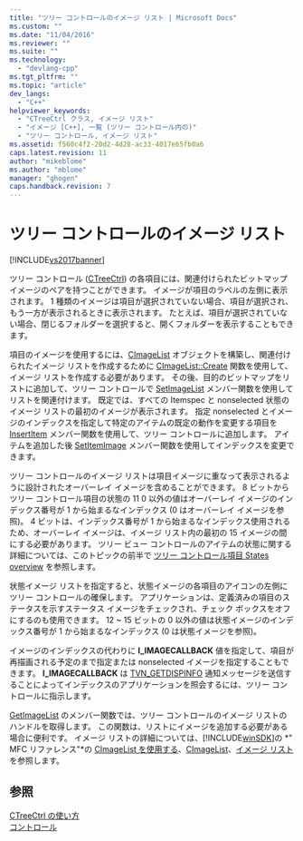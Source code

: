 ```yaml
---
title: "ツリー コントロールのイメージ リスト | Microsoft Docs"
ms.custom: ""
ms.date: "11/04/2016"
ms.reviewer: ""
ms.suite: ""
ms.technology: 
  - "devlang-cpp"
ms.tgt_pltfrm: ""
ms.topic: "article"
dev_langs: 
  - "C++"
helpviewer_keywords: 
  - "CTreeCtrl クラス, イメージ リスト"
  - "イメージ [C++], 一覧 (ツリー コントロール内の)"
  - "ツリー コントロール, イメージ リスト"
ms.assetid: f560c4f2-20d2-4d28-ac33-4017e65fb0a6
caps.latest.revision: 11
author: "mikeblome"
ms.author: "mblome"
manager: "ghogen"
caps.handback.revision: 7
---
```

# ツリー コントロールのイメージ リスト
[!INCLUDE[vs2017banner](../assembler/inline/includes/vs2017banner.md)]

ツリー コントロール \([CTreeCtrl](../mfc/reference/ctreectrl-class.md)\) の各項目には、関連付けられたビットマップ イメージのペアを持つことができます。  イメージが項目のラベルの左側に表示されます。  1 種類のイメージは項目が選択されていない場合、項目が選択され、もう一方が表示されるときに表示されます。  たとえば、項目が選択されていない場合、閉じるフォルダーを選択すると、開くフォルダーを表示することもできます。  
  
 項目のイメージを使用するには、[CImageList](../Topic/CImageList%20Class.md) オブジェクトを構築し、関連付けられたイメージ リストを作成するために [CImageList::Create](../Topic/CImageList::Create.md) 関数を使用して、イメージ リストを作成する必要があります。  その後、目的のビットマップをリストに追加して、ツリー コントロールで [SetImageList](../Topic/CTreeCtrl::SetImageList.md) メンバー関数を使用してリストを関連付けます。  既定では、すべての Itemspec と nonselected 状態のイメージ リストの最初のイメージが表示されます。  指定 nonselected とイメージのインデックスを指定して特定のアイテムの既定の動作を変更する項目を [InsertItem](../Topic/CTreeCtrl::InsertItem.md) メンバー関数を使用して、ツリー コントロールに追加します。  アイテムを追加した後 [SetItemImage](../Topic/CTreeCtrl::SetItemImage.md) メンバー関数を使用してインデックスを変更できます。  
  
 ツリー コントロールのイメージ リストは項目イメージに重なって表示されるように設計されたオーバーレイ イメージを含めることができます。  8 ビットからツリー コントロール項目の状態の 11 0 以外の値はオーバーレイ イメージのインデックス番号が 1 から始まるなインデックス \(0 はオーバーレイ イメージを参照\)。  4 ビットは、インデックス番号が 1 から始まるなインデックス使用されるため、オーバーレイ イメージは、イメージ リスト内の最初の 15 イメージの間にする必要があります。  ツリー ビュー コントロールのアイテムの状態に関する詳細については、このトピックの前半で [ツリー コントロール項目 States overview](../mfc/tree-control-item-states-overview.md) を参照します。  
  
 状態イメージ リストを指定すると、状態イメージの各項目のアイコンの左側にツリー コントロールの確保します。  アプリケーションは、定義済みの項目のステータスを示すステータス イメージをチェックされ、チェック ボックスをオフにするのも使用できます。  12 ~ 15 ビットの 0 以外の値は状態イメージのインデックス番号が 1 から始まるなインデックス \(0 は状態イメージを参照\)。  
  
 イメージのインデックスの代わりに **I\_IMAGECALLBACK** 値を指定して、項目が再描画される予定のまで指定または nonselected イメージを指定することもできます。  **I\_IMAGECALLBACK** は [TVN\_GETDISPINFO](http://msdn.microsoft.com/library/windows/desktop/bb773518) 通知メッセージを送信することによってインデックスのアプリケーションを照会するには、ツリー コントロールに指示します。  
  
 [GetImageList](../Topic/CTreeCtrl::GetImageList.md) のメンバー関数では、ツリー コントロールのイメージ リストのハンドルを取得します。  この関数は、リストにイメージを追加する必要がある場合に便利です。  イメージ リストの詳細については、[!INCLUDE[winSDK](../atl/includes/winsdk_md.md)]の *" MFC リファレンス"*の [CImageList を使用する](../mfc/using-cimagelist.md)、[CImageList](../Topic/CImageList%20Class.md)、[イメージ リスト](http://msdn.microsoft.com/library/windows/desktop/bb761389) を参照します。  
  
## 参照  
 [CTreeCtrl の使い方](../Topic/Using%20CTreeCtrl.md)   
 [コントロール](../mfc/controls-mfc.md)